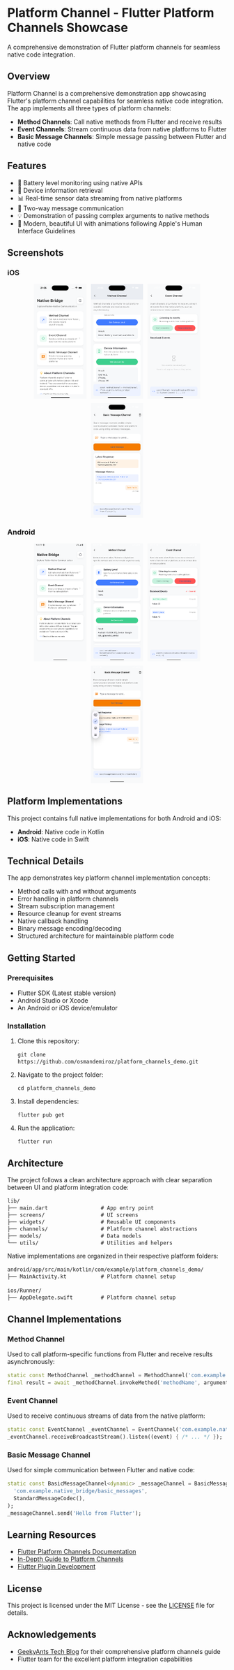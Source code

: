 # Platform Channel - Flutter Platform Channels Showcase

A comprehensive demonstration of Flutter platform channels for seamless native code integration.

## Overview

Platform Channel is a comprehensive demonstration app showcasing Flutter's platform channel capabilities for seamless native code integration. The app implements all three types of platform channels:

- **Method Channels**: Call native methods from Flutter and receive results
- **Event Channels**: Stream continuous data from native platforms to Flutter
- **Basic Message Channels**: Simple message passing between Flutter and native code

## Features

- 🔋 Battery level monitoring using native APIs
- 📱 Device information retrieval
- 📊 Real-time sensor data streaming from native platforms
- 🔄 Two-way message communication
- 💡 Demonstration of passing complex arguments to native methods
- 🎨 Modern, beautiful UI with animations following Apple's Human Interface Guidelines

## Screenshots

### iOS

<div style="display: flex; flex-direction: row; flex-wrap: wrap; gap: 10px; justify-content: center;">
  <img src="screenshots/ios-home.png" width="24%" alt="iOS Home Screen">
  <img src="screenshots/ios-method-channel.png" width="24%" alt="iOS Method Channel Screen">
  <img src="screenshots/ios-event-channel.png" width="24%" alt="iOS Event Channel Screen">
  <img src="screenshots/ios-basic-message-channel.png" width="24%" alt="iOS Basic Message Channel Screen">
</div>

### Android

<div style="display: flex; flex-direction: row; flex-wrap: wrap; gap: 10px; justify-content: center;">
  <img src="screenshots/android-home.png" width="24%" alt="Android Home Screen">
  <img src="screenshots/android-method-channel.png" width="24%" alt="Android Method Channel Screen">
  <img src="screenshots/android-event-channel.png" width="24%" alt="Android Event Channel Screen">
  <img src="screenshots/anroid-basic-message-channel.png" width="24%" alt="Android Basic Message Channel Screen">
</div>

## Platform Implementations

This project contains full native implementations for both Android and iOS:

- **Android**: Native code in Kotlin
- **iOS**: Native code in Swift

## Technical Details

The app demonstrates key platform channel implementation concepts:

- Method calls with and without arguments
- Error handling in platform channels
- Stream subscription management
- Resource cleanup for event streams
- Native callback handling
- Binary message encoding/decoding
- Structured architecture for maintainable platform code

## Getting Started

### Prerequisites

- Flutter SDK (Latest stable version)
- Android Studio or Xcode
- An Android or iOS device/emulator

### Installation

1. Clone this repository:
   ```
   git clone https://github.com/osmandemiroz/platform_channels_demo.git
   ```

2. Navigate to the project folder:
   ```
   cd platform_channels_demo
   ```

3. Install dependencies:
   ```
   flutter pub get
   ```

4. Run the application:
   ```
   flutter run
   ```

## Architecture

The project follows a clean architecture approach with clear separation between UI and platform integration code:

```
lib/
├── main.dart                 # App entry point
├── screens/                  # UI screens
├── widgets/                  # Reusable UI components
├── channels/                 # Platform channel abstractions
├── models/                   # Data models
└── utils/                    # Utilities and helpers
```

Native implementations are organized in their respective platform folders:

```
android/app/src/main/kotlin/com/example/platform_channels_demo/
├── MainActivity.kt           # Platform channel setup

ios/Runner/
├── AppDelegate.swift         # Platform channel setup
```

## Channel Implementations

### Method Channel
Used to call platform-specific functions from Flutter and receive results asynchronously:
```dart
static const MethodChannel _methodChannel = MethodChannel('com.example.native_bridge/methods');
final result = await _methodChannel.invokeMethod('methodName', arguments);
```

### Event Channel
Used to receive continuous streams of data from the native platform:
```dart
static const EventChannel _eventChannel = EventChannel('com.example.native_bridge/events');
_eventChannel.receiveBroadcastStream().listen((event) { /* ... */ });
```

### Basic Message Channel
Used for simple communication between Flutter and native code:
```dart
static const BasicMessageChannel<dynamic> _messageChannel = BasicMessageChannel<dynamic>(
  'com.example.native_bridge/basic_messages',
  StandardMessageCodec(),
);
_messageChannel.send('Hello from Flutter');
```

## Learning Resources

- [Flutter Platform Channels Documentation](https://docs.flutter.dev/development/platform-integration/platform-channels)
- [In-Depth Guide to Platform Channels](https://techblog.geekyants.com/in-depth-guide-to-work-with-platform-channels-by-integrating-3rd-party-sdk-ios)
- [Flutter Plugin Development](https://docs.flutter.dev/development/packages-and-plugins/developing-packages)

## License

This project is licensed under the MIT License - see the [LICENSE](LICENSE) file for details.

## Acknowledgements

- [GeekyAnts Tech Blog](https://techblog.geekyants.com/) for their comprehensive platform channels guide
- Flutter team for the excellent platform integration capabilities
